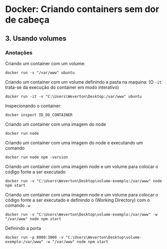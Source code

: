 # Docker: Criando containers sem dor de cabeça

## 3. Usando volumes

### Anotações

Criando um container com um volume:

    docker run -v "/var/www" ubuntu

Criando um container com um volume definindo a pasta na maquina:
(O `-it` trata-se da execução do container em modo interativo)

    docker run -it -v "C:\Users\Weverton\Desktop:/var/www" ubuntu

Inspecionando o container:

    docker inspect ID_DO_CONTAINER

Criando um container com uma imagem do node

    docker run node

Criando um container com uma imagem do node e executando um comando

    docker run node npm -version

Criando um container com uma imagem node e um volume para colocar o código fonte a ser executado

    docker run -v "C:\Users\Weverton\Desktop\volume-exemplo:/var/www" node npm start

Criando um container com uma imagem node e um volume para colocar o código fonte a ser executado e definindo o (Working Directory) com o comando `-w` 

    docker run -v "C:\Users\Weverton\Desktop\volume-exemplo:/var/www" -w "/var/www" node npm start

Definindo a porta

    docker run -p 8080:3000 -v "C:\Users\Weverton\Desktop\volume-exemplo:/var/www" -w "/var/www" node npm start

